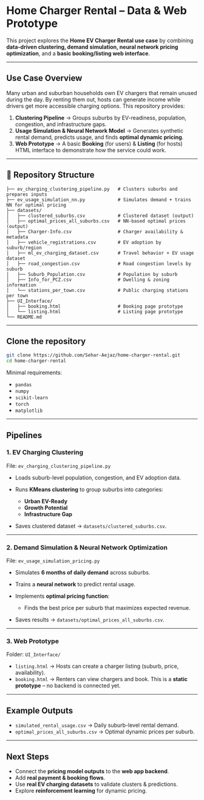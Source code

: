# Home Charger Rental – Data & Web Prototype

This project explores the **Home EV Charger Rental use case** by combining **data-driven clustering, demand simulation, neural network pricing optimization**, and a **basic booking/listing web interface**.

---

## Use Case Overview

Many urban and suburban households own EV chargers that remain unused during the day. By renting them out, hosts can generate income while drivers get more accessible charging options.
This repository provides:

1. **Clustering Pipeline** → Groups suburbs by EV-readiness, population, congestion, and infrastructure gaps.
2. **Usage Simulation & Neural Network Model** → Generates synthetic rental demand, predicts usage, and finds **optimal dynamic pricing**.
3. **Web Prototype** → A basic **Booking** (for users) & **Listing** (for hosts) HTML interface to demonstrate how the service could work.

---

## 📂 Repository Structure

```
├── ev_charging_clustering_pipeline.py   # Clusters suburbs and prepares inputs
├── ev_usage_simulation_nn.py            # Simulates demand + trains NN for optimal pricing
├── datasets/
│   ├── clustered_suburbs.csv            # Clustered dataset (output)
│   ├── optimal_prices_all_suburbs.csv   # NN-based optimal prices (output)
│   ├── Charger-Info.csv                 # Charger availability & metadata
│   ├── vehicle_registrations.csv        # EV adoption by suburb/region
│   ├── ml_ev_charging_dataset.csv       # Travel behavior + EV usage dataset
│   ├── road_congestion.csv              # Road congestion levels by suburb
│   ├── Suburb_Population.csv            # Population by suburb
│   ├── Info_for_PCZ.csv                 # Dwelling & zoning information
│   └── stations_per_town.csv            # Public charging stations per town
├── UI_Interface/
│   ├── booking.html                     # Booking page prototype
│   └── listing.html                     # Listing page prototype
└── README.md

```

---

## Clone the repository

```bash
git clone https://github.com/Sehar-Aejaz/home-charger-rental.git
cd home-charger-rental
```

Minimal requirements:

* `pandas`
* `numpy`
* `scikit-learn`
* `torch`
* `matplotlib`

---

## Pipelines

### 1. **EV Charging Clustering**

File: `ev_charging_clustering_pipeline.py`

* Loads suburb-level population, congestion, and EV adoption data.
* Runs **KMeans clustering** to group suburbs into categories:

  * **Urban EV-Ready**
  * **Growth Potential**
  * **Infrastructure Gap**
* Saves clustered dataset → `datasets/clustered_suburbs.csv`.

---

### 2. **Demand Simulation & Neural Network Optimization**

File: `ev_usage_simulation_pricing.py`

* Simulates **6 months of daily demand** across suburbs.
* Trains a **neural network** to predict rental usage.
* Implements **optimal pricing function**:

  * Finds the best price per suburb that maximizes expected revenue.
* Saves results → `datasets/optimal_prices_all_suburbs.csv`.

---

### 3. **Web Prototype**

Folder: `UI_Interface/`

* `listing.html` → Hosts can create a charger listing (suburb, price, availability).
* `booking.html` → Renters can view chargers and book.
  This is a **static prototype** – no backend is connected yet.

---

## Example Outputs

* `simulated_rental_usage.csv` → Daily suburb-level rental demand.
* `optimal_prices_all_suburbs.csv` → Optimal dynamic prices per suburb.

---

## Next Steps

* Connect the **pricing model outputs** to the **web app backend**.
* Add **real payment & booking flows**.
* Use **real EV charging datasets** to validate clusters & predictions.
* Explore **reinforcement learning** for dynamic pricing.

